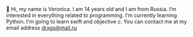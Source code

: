 👋 Hi, my name is Veronica. I am 14 years old and I am from Russia. 
I’m interested in everything related to programming.
I’m currently learning Python. I'm going to learn swift and objective c.
You can contact me at my email address drxgs@mail.ru
